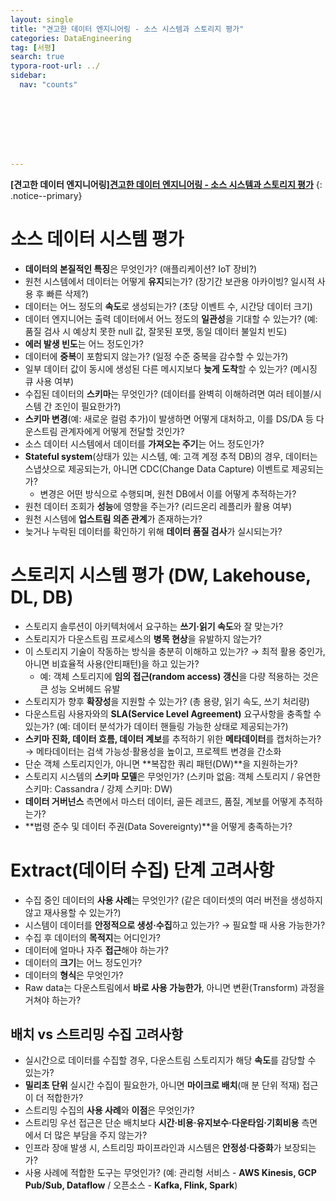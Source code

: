```yaml
---
layout: single
title: "견고한 데이터 엔지니어링 - 소스 시스템과 스토리지 평가"
categories: DataEngineering
tag: [서평]
search: true
typora-root-url: ../
sidebar:
  nav: "counts"








---
```




**[견고한 데이터 엔지니어링][견고한 데이터 엔지니어링 - 소스 시스템과 스토리지 평가](https://park-chanyeong.github.io)**
{: .notice--primary}

# 소스 데이터 시스템 평가

- **데이터의 본질적인 특징**은 무엇인가? (애플리케이션? IoT 장비?)
- 원천 시스템에서 데이터는 어떻게 **유지**되는가? (장기간 보관용 아카이빙? 일시적 사용 후 빠른 삭제?)
- 데이터는 어느 정도의 **속도**로 생성되는가? (초당 이벤트 수, 시간당 데이터 크기)
- 데이터 엔지니어는 출력 데이터에서 어느 정도의 **일관성**을 기대할 수 있는가?
  (예: 품질 검사 시 예상치 못한 null 값, 잘못된 포맷, 동일 데이터 불일치 빈도)
- **에러 발생 빈도**는 어느 정도인가?
- 데이터에 **중복**이 포함되지 않는가? (일정 수준 중복을 감수할 수 있는가?)
- 일부 데이터 값이 동시에 생성된 다른 메시지보다 **늦게 도착**할 수 있는가? (메시징 큐 사용 여부)
- 수집된 데이터의 **스키마**는 무엇인가?
  (데이터를 완벽히 이해하려면 여러 테이블/시스템 간 조인이 필요한가?)
- **스키마 변경**(예: 새로운 컬럼 추가)이 발생하면 어떻게 대처하고, 이를 DS/DA 등 다운스트림 관계자에게 어떻게 전달할 것인가?
- 소스 데이터 시스템에서 데이터를 **가져오는 주기**는 어느 정도인가?
- **Stateful system**(상태가 있는 시스템, 예: 고객 계정 추적 DB)의 경우, 데이터는 스냅샷으로 제공되는가, 아니면 CDC(Change Data Capture) 이벤트로 제공되는가?
  - 변경은 어떤 방식으로 수행되며, 원천 DB에서 이를 어떻게 추적하는가?
- 원천 데이터 조회가 **성능**에 영향을 주는가? (리드온리 레플리카 활용 여부)
- 원천 시스템에 **업스트림 의존 관계**가 존재하는가?
- 늦거나 누락된 데이터를 확인하기 위해 **데이터 품질 검사**가 실시되는가?

# 스토리지 시스템 평가 (DW, Lakehouse, DL, DB)

- 스토리지 솔루션이 아키텍처에서 요구하는 **쓰기·읽기 속도**와 잘 맞는가?
- 스토리지가 다운스트림 프로세스의 **병목 현상**을 유발하지 않는가?
- 이 스토리지 기술이 작동하는 방식을 충분히 이해하고 있는가?
  → 최적 활용 중인가, 아니면 비효율적 사용(안티패턴)을 하고 있는가?
  - 예: 객체 스토리지에 **임의 접근(random access) 갱신**을 다량 적용하는 것은 큰 성능 오버헤드 유발
- 스토리지가 향후 **확장성**을 지원할 수 있는가? (총 용량, 읽기 속도, 쓰기 처리량)
- 다운스트림 사용자와의 **SLA(Service Level Agreement)** 요구사항을 충족할 수 있는가?
  (예: 데이터 분석가가 데이터 핸들링 가능한 상태로 제공되는가?)
- **스키마 진화, 데이터 흐름, 데이터 계보**를 추적하기 위한 **메타데이터**를 캡처하는가?
  → 메타데이터는 검색 가능성·활용성을 높이고, 프로젝트 변경을 간소화
- 단순 객체 스토리지인가, 아니면 **복잡한 쿼리 패턴(DW)**을 지원하는가?
- 스토리지 시스템의 **스키마 모델**은 무엇인가?
  (스키마 없음: 객체 스토리지 / 유연한 스키마: Cassandra / 강제 스키마: DW)
- **데이터 거버넌스** 측면에서 마스터 데이터, 골든 레코드, 품질, 계보를 어떻게 추적하는가?
- **법령 준수 및 데이터 주권(Data Sovereignty)**을 어떻게 충족하는가?

# Extract(데이터 수집) 단계 고려사항

- 수집 중인 데이터의 **사용 사례**는 무엇인가?
  (같은 데이터셋의 여러 버전을 생성하지 않고 재사용할 수 있는가?)
- 시스템이 데이터를 **안정적으로 생성·수집**하고 있는가? → 필요할 때 사용 가능한가?
- 수집 후 데이터의 **목적지**는 어디인가?
- 데이터에 얼마나 자주 **접근**해야 하는가?
- 데이터의 **크기**는 어느 정도인가?
- 데이터의 **형식**은 무엇인가?
- Raw data는 다운스트림에서 **바로 사용 가능한가**, 아니면 변환(Transform) 과정을 거쳐야 하는가?

## 배치 vs 스트리밍 수집 고려사항

- 실시간으로 데이터를 수집할 경우, 다운스트림 스토리지가 해당 **속도**를 감당할 수 있는가?
- **밀리초 단위** 실시간 수집이 필요한가, 아니면 **마이크로 배치**(매 분 단위 적재) 접근이 더 적합한가?
- 스트리밍 수집의 **사용 사례**와 **이점**은 무엇인가?
- 스트리밍 우선 접근은 단순 배치보다 **시간·비용·유지보수·다운타임·기회비용** 측면에서 더 많은 부담을 주지 않는가?
- 인프라 장애 발생 시, 스트리밍 파이프라인과 시스템은 **안정성·다중화**가 보장되는가?
- 사용 사례에 적합한 도구는 무엇인가?
  (예: 관리형 서비스 - **AWS Kinesis, GCP Pub/Sub, Dataflow** / 오픈소스 - **Kafka, Flink, Spark**)
